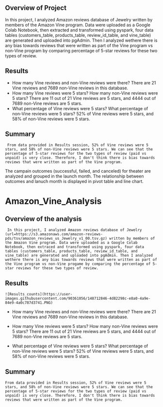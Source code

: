 ## **Overview of Project**
In this project, I analyzed Amazon reviews database of Jewelry written by members of the Amazon Vine program. Data were uploaded as a Google Colab Notebook, then extracted and transformed using pyspark, four data tables (customers_table, products_table, review_id_table, and vine_table) are generated and uploaded into pgAdmin. Then I analyzed wethere there is any bias towards reviews that were written as part of the Vine program vs non-Vine program by comparing percentage of 5-star reviews for these two types of review.

## **Results**

- How many Vine reviews and non-Vine reviews were there?
     There are 21 Vine reviews and 7689 non-Vine reviews in this database.
- How many Vine reviews were 5 stars? How many non-Vine reviews were 5 stars?
     There are 11 out of 21 Vine reviews are 5 stars, and 4444 out of 7689 non-Vine reviews are 5 stars.
- What percentage of Vine reviews were 5 stars? What percentage of non-Vine reviews were 5 stars?
     52% of Vine reviews were 5 stars, and 58% of non-Vine reviews were 5 stars. 
     
## **Summary**
     From data provided in Results session, 52% of Vine reviews were 5 stars, and 58% of non-Vine reviews were 5 stars. We can see that the percentage of 5-star reviews for the two types of review (paid vs unpaid) is very close. Therefore, I don't think there is bias towards reviews that were written as part of the Vine program.
     
The campain outcomes (successful, failed, and canceled) for theater are analyzed and grouped in the launch month. The relationship between outcomes and lanuch month is displayed in pivot table and line chart. 

# Amazon_Vine_Analysis
## **Overview of the analysis**
     In this project, I analyzed Amazon reviews database of Jewelry (url=https://s3.amazonaws.com/amazon-reviews-pds/tsv/amazon_reviews_us_Jewelry_v1_00.tsv.gz) written by members of the Amazon Vine program. Data were uploaded as a Google Colab Notebook, then extraced and transformed using pyspark, four data tables (customers_table, products_table, review_id_table, and vine_table) are generated and uploaded into pgAdmin. Then I analyzed wethere there is any bias towards reviews that were written as part of the Vine program vs non-Vine progame by comparing the percentage of 5-star reviews for these two types of review. 
     
 ## **Results**
    ![Results_counts](https://user-images.githubusercontent.com/90361056/148712846-4d82298c-e8a0-4a9e-84e9-4a0c787d3741.PNG)
     

 - How many Vine reviews and non-Vine reviews were there?
    There are 21 Vine reviews and 7689 non-Vine reviews in this database. 
    
 - How many Vine reviews were 5 stars? How many non-Vine reviews were 5 stars?
    There are 11 out of 21 Vine reviews are 5 stars, and 4444 out of 7689 non-Vine reviews are 5 stars.
    
 - What percentage of Vine reviews were 5 stars? What percentage of non-Vine reviews were 5 stars?
    52% of Vine reviews were 5 stars, and 58% of non-Vine reviews were 5 stars.
 
 ## **Summary**
    From data provided in Results session, 52% of Vine reviews were 5 stars, and 58% of non-Vine reviews were 5 stars. We can see that the percentage of 5-star reviews for the two types of review (paid vs unpaid) is very close. Therefore, I don't think there is bias towards reviews that were written as part of the Vine program.
